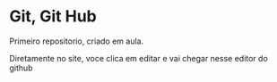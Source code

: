 # Git, Git Hub
 Primeiro repositorio, criado em aula.
 
 Diretamente no site, voce clica em editar e vai chegar nesse editor do github

